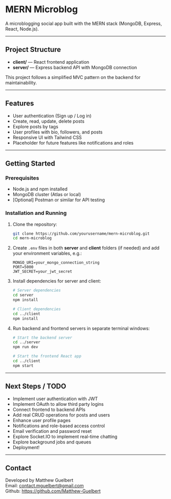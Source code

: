 # MERN Microblog

A microblogging social app built with the MERN stack (MongoDB, Express, React, Node.js).

---

## Project Structure

- **client/** — React frontend application  
- **server/** — Express backend API with MongoDB connection  

This project follows a simplified MVC pattern on the backend for maintainability.

---

## Features

- User authentication (Sign up / Log in)  
- Create, read, update, delete posts  
- Explore posts by tags  
- User profiles with bio, followers, and posts  
- Responsive UI with Tailwind CSS  
- Placeholder for future features like notifications and roles  

---

## Getting Started

### Prerequisites

- Node.js and npm installed  
- MongoDB cluster (Atlas or local)  
- [Optional] Postman or similar for API testing  

### Installation and Running

1. Clone the repository:

    ```bash
    git clone https://github.com/yourusername/mern-microblog.git
    cd mern-microblog
    ```

2. Create `.env` files in both **server** and **client** folders (if needed) and add your environment variables, e.g.:

    ```env
    MONGO_URI=your_mongo_connection_string
    PORT=5000
    JWT_SECRET=your_jwt_secret
    ```

3. Install dependencies for server and client:

    ```bash
    # Server dependencies
    cd server
    npm install

    # Client dependencies
    cd ../client
    npm install
    ```

4. Run backend and frontend servers in separate terminal windows:

    ```bash
    # Start the backend server
    cd ../server
    npm run dev
    ```

    ```bash
    # Start the frontend React app
    cd ../client
    npm start
    ```

---

## Next Steps / TODO

- Implement user authentication with JWT
- Implement OAuth to allow third party logins
- Connect frontend to backend APIs
- Add real CRUD operations for posts and users
- Enhance user profile pages
- Notifications and role-based access control
- Email verification and password reset
- Explore Socket.IO to implement real-time chatting
- Explore background jobs and queues
- Deployment!

---

## Contact 

Developed by Matthew Guelbert <br>
Email: contact.mguelbert@gmail.com <br>
Github: https://github.com/Matthew-Guelbert

